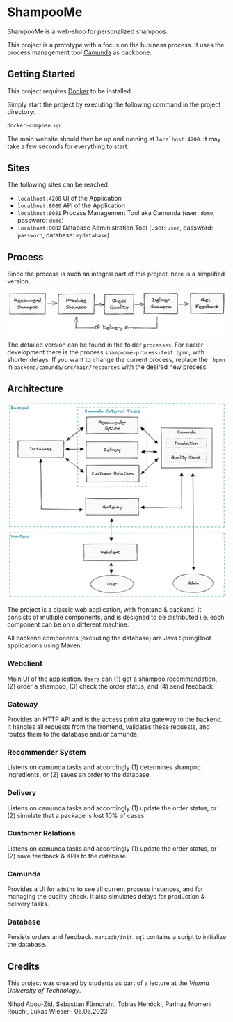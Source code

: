 # ShampooMe

ShampooMe is a web-shop for personalized shampoos.

This project is a prototype with a focus on the business process. It uses the process management tool [Camunda](https://camunda.com/) as backbone.

## Getting Started

This project requires [Docker](https://www.docker.com/get-started) to be installed. 

Simply start the project by executing the following command in the project directory:

```bash
docker-compose up
```

The main website should then be up and running at `localhost:4200`.
It may take a few seconds for everything to start.

## Sites

The following sites can be reached:

* `localhost:4200` UI of the Application
* `localhost:8080` API of the Application
* `localhost:8081` Process Management Tool aka Camunda (user: `demo`, password: `demo`)
* `localhost:8082` Database Administration Tool (user: `user`, password: `password`, database: `mydatabase`)

## Process

Since the process is such an integral part of this project, here is a simplified version. 

![process-diagram](docs/process-diagram.png)

The detailed version can be found in the folder `processes`.
For easier development there is the process `shampoome-process-test.bpmn`, with shorter delays.
If you want to change the current process, replace the `.bpmn` in `backend/camunda/src/main/resources` with the desired new process.

## Architecture

![architecture-diagram](docs/architecture-diagram.png)

The project is a classic web application, with frontend & backend. It consists of multiple components, and is designed to be distributed i.e. each component can be on a different machine.

All backend components (excluding the database) are Java SpringBoot applications using Maven.

### Webclient

Main UI of the application. `Users` can (1) get a shampoo recommendation, (2) order a shampoo, (3) check the order status, and (4) send feedback.

### Gateway

Provides an HTTP API and is the access point aka gateway to the backend. It handles all requests from the frontend, validates these requests, and routes them to the database and/or camunda.

### Recommender System

Listens on camunda tasks and accordingly (1) determines shampoo ingredients, or (2) saves an order to the database.

### Delivery

Listens on camunda tasks and accordingly (1) update the order status, or (2) simulate that a package is lost 10% of cases.

### Customer Relations

Listens on camunda tasks and accordingly (1) update the order status, or (2) save feedback & KPIs to the database.

### Camunda

Provides a UI for `admins` to see all current process instances, and for managing the quality check.
It also simulates delays for production & delivery tasks.

### Database

Persists orders and feedback. `mariadb/init.sql` contains a script to initialize the database.

## Credits

This project was created by students as part of a lecture at the *Vienna University of Technology*.

Nihad Abou-Zid, Sebastian Fürndraht, Tobias Henöckl, Parinaz Momeni Rouchi, Lukas Wieser · 06.06.2023
